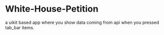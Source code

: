 # White-House-Petition
a uikit based app where you show data coming from api when you pressed tab_bar items.
